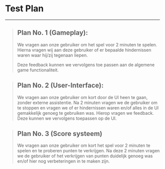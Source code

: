 # Test Plan

---

> ## Plan No. 1 (Gameplay):
> 
> We vragen aan onze gebruiker om het spel voor 2 minuten te spelen.
> Hierna vragen wij aan deze gebruiker of er bepaalde hindernissen waren waar
> hij/zij tegenaan liepen.
> 
> Deze feedback kunnen we vervolgens toe passen aan de algemene game functionaliteit.

> ## Plan No. 2 (User-Interface): 
> 
> We vragen aan onze gebruiker om kort door de UI heen te gaan, zonder externe
> assistentie. Na 2 minuten vragen we de gebruiker om te stoppen en vragen we
> of er hindernissen waren en/of alles in de UI gemakkelijk genoeg te gebruiken was.
> Hierop vragen we feedback. Deze kunnen we vervolgens toepassen op de UI.

> ## Plan No. 3 (Score systeem)
> 
> We vragen aan onze gebruiker om kort het spel voor 2 minuten te spelen en
> te proberen punten te verkrijgen. Na deze 2 minuten vragen we de gebruiker of
> het verkrijgen van punten duidelijk genoeg was en/of hier nog verbeteringen in 
> te maken zijn.